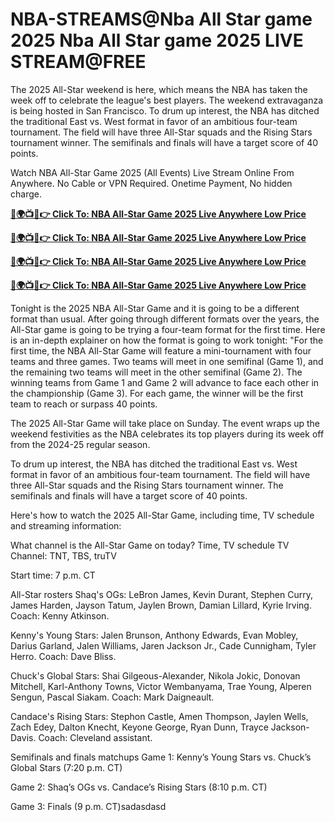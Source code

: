 # NBA-STREAMS@Nba All Star game 2025 Nba All Star game 2025 LIVE STREAM@FREE

The 2025 All-Star weekend is here, which means the NBA has taken the week off to celebrate the league's best players. The weekend extravaganza is being hosted in San Francisco. To drum up interest, the NBA has ditched the traditional East vs. West format in favor of an ambitious four-team tournament. The field will have three All-Star squads and the Rising Stars tournament winner. The semifinals and finals will have a target score of 40 points.

Watch NBA All-Star Game 2025 (All Events) Live Stream Online From Anywhere. No Cable or VPN Required. Onetime Payment, No hidden charge.

**[🔴🌍📺📱👉 Click To: NBA All-Star Game 2025 Live Anywhere Low Price](https://tinyurl.com/mrxmbb3z)**

**[🔴🌍📺📱👉 Click To: NBA All-Star Game 2025 Live Anywhere Low Price](https://tinyurl.com/mrxmbb3z)**

**[🔴🌍📺📱👉 Click To: NBA All-Star Game 2025 Live Anywhere Low Price](https://tinyurl.com/mrxmbb3z)**

**[🔴🌍📺📱👉 Click To: NBA All-Star Game 2025 Live Anywhere Low Price](https://tinyurl.com/mrxmbb3z)**

Tonight is the 2025 NBA All-Star Game and it is going to be a different format than usual. After going through different formats over the years, the All-Star game is going to be trying a four-team format for the first time. Here is an in-depth explainer on how the format is going to work tonight: "For the first time, the NBA All-Star Game will feature a mini-tournament with four teams and three games. Two teams will meet in one semifinal (Game 1), and the remaining two teams will meet in the other semifinal (Game 2). The winning teams from Game 1 and Game 2 will advance to face each other in the championship (Game 3). For each game, the winner will be the first team to reach or surpass 40 points.

The 2025 All-Star Game will take place on Sunday. The event wraps up the weekend festivities as the NBA celebrates its top players during its week off from the 2024-25 regular season.

To drum up interest, the NBA has ditched the traditional East vs. West format in favor of an ambitious four-team tournament. The field will have three All-Star squads and the Rising Stars tournament winner. The semifinals and finals will have a target score of 40 points.

Here's how to watch the 2025 All-Star Game, including time, TV schedule and streaming information:

What channel is the All-Star Game on today? Time, TV schedule​
TV Channel: TNT, TBS, truTV

Start time: 7 p.m. CT

All-Star rosters​
Shaq's OGs: LeBron James, Kevin Durant, Stephen Curry, James Harden, Jayson Tatum, Jaylen Brown, Damian Lillard, Kyrie Irving. Coach: Kenny Atkinson.

Kenny's Young Stars: Jalen Brunson, Anthony Edwards, Evan Mobley, Darius Garland, Jalen Williams, Jaren Jackson Jr., Cade Cunnigham, Tyler Herro. Coach: Dave Bliss.

Chuck's Global Stars: Shai Gilgeous-Alexander, Nikola Jokic, Donovan Mitchell, Karl-Anthony Towns, Victor Wembanyama, Trae Young, Alperen Sengun, Pascal Siakam. Coach: Mark Daigneault.

Candace's Rising Stars: Stephon Castle, Amen Thompson, Jaylen Wells, Zach Edey, Dalton Knecht, Keyone George, Ryan Dunn, Trayce Jackson-Davis. Coach: Cleveland assistant.

Semifinals and finals matchups​
Game 1: Kenny’s Young Stars vs. Chuck’s Global Stars (7:20 p.m. CT)

Game 2: Shaq’s OGs vs. Candace’s Rising Stars (8:10 p.m. CT)

Game 3: Finals (9 p.m. CT)sadasdasd
